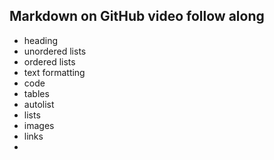 ## Markdown on GitHub video follow along

- heading
- unordered lists
- ordered lists
- text formatting
- code
- tables
- autolist
- lists
- images
- links
- 
